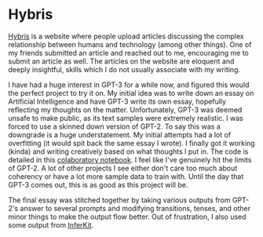 # Hybris
[Hybris](https://www.hybrisforum.com/) is a website where people upload articles discussing the complex relationship between humans and technology (among other things). One of my friends submitted an article and reached out to me, encouraging me to submit an article as well. The articles on the website are eloquent and deeply insightful, skills which I do not usually associate with my writing. 

I have had a huge interest in GPT-3 for a while now, and figured this would the perfect project to try it on. My initial idea was to write down an essay on Artificial Intelligence and have GPT-3 write its own essay, hopefully reflecting my thoughts on the matter. Unfortunately, GPT-3 was deemed unsafe to make public, as its text samples were extremely realistic. I was forced to use a skinned down version of GPT-2. To say this was a downgrade is a huge understatement. My initial attempts had a lot of overfitting (it would spit back the same essay I wrote). I finally got it working (kinda) and writing creatively based on what thoughts I put in. The code is detailed in this [colaboratory notebook](https://colab.research.google.com/drive/1KZtsZc_kHdBQsF8jbtex-LJgOmroSr-B?usp=sharing). I feel like I've genuinely hit the limits of GPT-2. A lot of other projects I see either don't care too much about coherency or have a lot more sample data to train with.  Until the day that GPT-3 comes out, this is as good as this project will be. 

The final essay was stitched together by taking various outputs from GPT-2's answer to several prompts and modifying transitions, tenses, and other minor things to make the output flow better. Out of frustration, I also used some output from [InferKit](https://app.inferkit.com/demo). 
